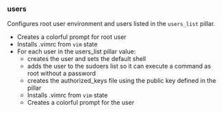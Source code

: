 
### users

Configures root user environment and users listed in the `users_list` pillar.

- Creates a colorful prompt for root user
- Installs .vimrc from `vim` state
- For each user in the users_list pillar value:
  - creates the user and sets the default shell
  - adds the user to the sudoers list so it can execute a command as root without a password
  - creates the authorized_keys file using the public key defined in the pillar
  - Installs .vimrc from `vim` state
  - Creates a colorful prompt for the user
  
  
